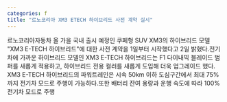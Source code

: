 ```yaml
---
categories: f
title: "르노코리아 XM3 ETECH 하이브리드 사전 계약 실시"
---
```

르노코리아자동차 올 가을 국내 출시 예정인 쿠페형 SUV XM3의 하이브리드 모델 "XM3 E-TECH 하이브리드"에 대한 사전 계약을 1일부터 시작했다고 2일 밝혔다.전기차에 가까운 하이브리드 모델인 XM3 E-TECH 하이브리드는 F1 다이내믹 블레이드 범퍼를 새롭게 적용하고, 하이브리드 전용 컬러를 새롭게 도입해 더욱 업그레이드 했다. XM3 E-TECH 하이브리드의 파워트레인은 시속 50km 이하 도심구간에서 최대 75%까지 전기차 모드로 주행이 가능하다.또한 배터리 잔여 용량과 운행 속도에 따라 100% 전기차 모드로 주행